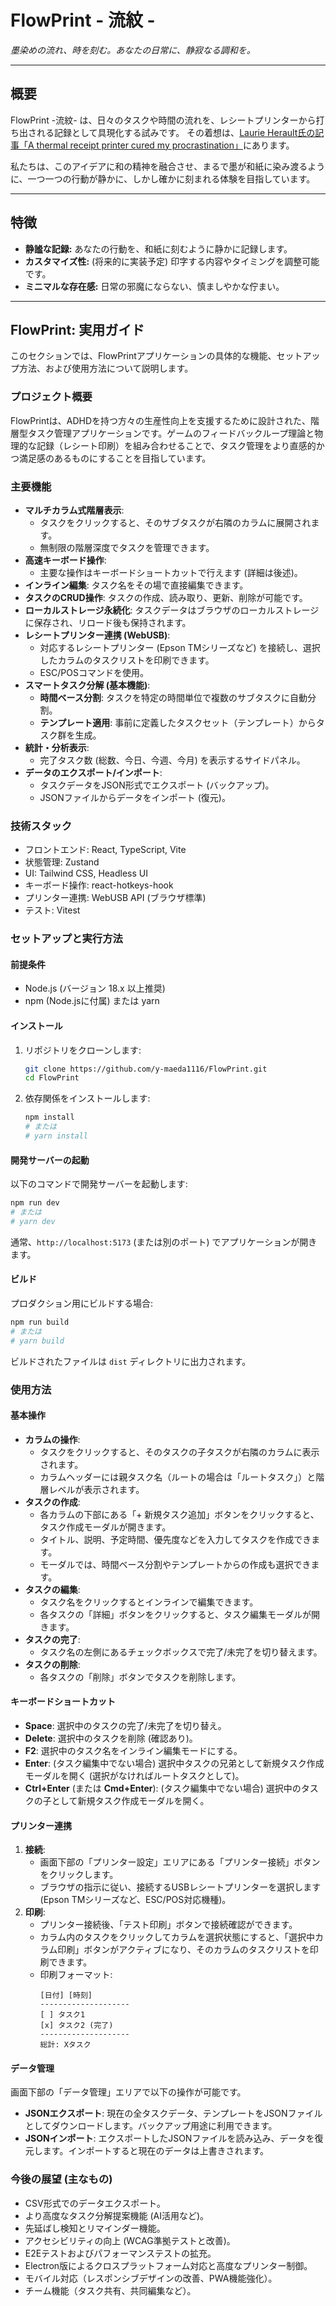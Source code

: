# FlowPrint - 流紋 -

*墨染めの流れ、時を刻む。あなたの日常に、静寂なる調和を。*

---

## 概要

FlowPrint -流紋- は、日々のタスクや時間の流れを、レシートプリンターから打ち出される記録として具現化する試みです。
その着想は、[Laurie Herault氏の記事「A thermal receipt printer cured my procrastination」](https://www.laurieherault.com/articles/a-thermal-receipt-printer-cured-my-procrastination)にあります。

私たちは、このアイデアに和の精神を融合させ、まるで墨が和紙に染み渡るように、一つ一つの行動が静かに、しかし確かに刻まれる体験を目指しています。

---

## 特徴

*   **静謐な記録:** あなたの行動を、和紙に刻むように静かに記録します。
*   **カスタマイズ性:** (将来的に実装予定) 印字する内容やタイミングを調整可能です。
*   **ミニマルな存在感:** 日常の邪魔にならない、慎ましやかな佇まい。

---

## FlowPrint: 実用ガイド

このセクションでは、FlowPrintアプリケーションの具体的な機能、セットアップ方法、および使用方法について説明します。

### プロジェクト概要

FlowPrintは、ADHDを持つ方々の生産性向上を支援するために設計された、階層型タスク管理アプリケーションです。ゲームのフィードバックループ理論と物理的な記録（レシート印刷）を組み合わせることで、タスク管理をより直感的かつ満足感のあるものにすることを目指しています。

### 主要機能

*   **マルチカラム式階層表示**:
    *   タスクをクリックすると、そのサブタスクが右隣のカラムに展開されます。
    *   無制限の階層深度でタスクを管理できます。
*   **高速キーボード操作**:
    *   主要な操作はキーボードショートカットで行えます (詳細は後述)。
*   **インライン編集**: タスク名をその場で直接編集できます。
*   **タスクのCRUD操作**: タスクの作成、読み取り、更新、削除が可能です。
*   **ローカルストレージ永続化**: タスクデータはブラウザのローカルストレージに保存され、リロード後も保持されます。
*   **レシートプリンター連携 (WebUSB)**:
    *   対応するレシートプリンター (Epson TMシリーズなど) を接続し、選択したカラムのタスクリストを印刷できます。
    *   ESC/POSコマンドを使用。
*   **スマートタスク分解 (基本機能)**:
    *   **時間ベース分割**: タスクを特定の時間単位で複数のサブタスクに自動分割。
    *   **テンプレート適用**: 事前に定義したタスクセット（テンプレート）からタスク群を生成。
*   **統計・分析表示**:
    *   完了タスク数 (総数、今日、今週、今月) を表示するサイドパネル。
*   **データのエクスポート/インポート**:
    *   タスクデータをJSON形式でエクスポート (バックアップ)。
    *   JSONファイルからデータをインポート (復元)。

### 技術スタック

*   フロントエンド: React, TypeScript, Vite
*   状態管理: Zustand
*   UI: Tailwind CSS, Headless UI
*   キーボード操作: react-hotkeys-hook
*   プリンター連携: WebUSB API (ブラウザ標準)
*   テスト: Vitest

### セットアップと実行方法

#### 前提条件

*   Node.js (バージョン 18.x 以上推奨)
*   npm (Node.jsに付属) または yarn

#### インストール

1.  リポジトリをクローンします:
    ```bash
    git clone https://github.com/y-maeda1116/FlowPrint.git
    cd FlowPrint
    ```
2.  依存関係をインストールします:
    ```bash
    npm install
    # または
    # yarn install
    ```

#### 開発サーバーの起動

以下のコマンドで開発サーバーを起動します:
```bash
npm run dev
# または
# yarn dev
```
通常、`http://localhost:5173` (または別のポート) でアプリケーションが開きます。

#### ビルド

プロダクション用にビルドする場合:
```bash
npm run build
# または
# yarn build
```
ビルドされたファイルは `dist` ディレクトリに出力されます。

### 使用方法

#### 基本操作

*   **カラムの操作**:
    *   タスクをクリックすると、そのタスクの子タスクが右隣のカラムに表示されます。
    *   カラムヘッダーには親タスク名（ルートの場合は「ルートタスク」）と階層レベルが表示されます。
*   **タスクの作成**:
    *   各カラムの下部にある「+ 新規タスク追加」ボタンをクリックすると、タスク作成モーダルが開きます。
    *   タイトル、説明、予定時間、優先度などを入力してタスクを作成できます。
    *   モーダルでは、時間ベース分割やテンプレートからの作成も選択できます。
*   **タスクの編集**:
    *   タスク名をクリックするとインラインで編集できます。
    *   各タスクの「詳細」ボタンをクリックすると、タスク編集モーダルが開きます。
*   **タスクの完了**:
    *   タスク名の左側にあるチェックボックスで完了/未完了を切り替えます。
*   **タスクの削除**:
    *   各タスクの「削除」ボタンでタスクを削除します。

#### キーボードショートカット

*   **Space**: 選択中のタスクの完了/未完了を切り替え。
*   **Delete**: 選択中のタスクを削除 (確認あり)。
*   **F2**: 選択中のタスク名をインライン編集モードにする。
*   **Enter**: (タスク編集中でない場合) 選択中タスクの兄弟として新規タスク作成モーダルを開く (選択がなければルートタスクとして)。
*   **Ctrl+Enter** (または **Cmd+Enter**): (タスク編集中でない場合) 選択中のタスクの子として新規タスク作成モーダルを開く。

#### プリンター連携

1.  **接続**:
    *   画面下部の「プリンター設定」エリアにある「プリンター接続」ボタンをクリックします。
    *   ブラウザの指示に従い、接続するUSBレシートプリンターを選択します (Epson TMシリーズなど、ESC/POS対応機種)。
2.  **印刷**:
    *   プリンター接続後、「テスト印刷」ボタンで接続確認ができます。
    *   カラム内のタスクをクリックしてカラムを選択状態にすると、「選択中カラム印刷」ボタンがアクティブになり、そのカラムのタスクリストを印刷できます。
    *   印刷フォーマット:
        ```
        [日付] [時刻]
        --------------------
        [ ] タスク1
        [x] タスク2 (完了)
        --------------------
        総計: Xタスク
        ```

#### データ管理

画面下部の「データ管理」エリアで以下の操作が可能です。

*   **JSONエクスポート**: 現在の全タスクデータ、テンプレートをJSONファイルとしてダウンロードします。バックアップ用途に利用できます。
*   **JSONインポート**: エクスポートしたJSONファイルを読み込み、データを復元します。インポートすると現在のデータは上書きされます。

### 今後の展望 (主なもの)

*   CSV形式でのデータエクスポート。
*   より高度なタスク分解提案機能 (AI活用など)。
*   先延ばし検知とリマインダー機能。
*   アクセシビリティの向上 (WCAG準拠テストと改善)。
*   E2Eテストおよびパフォーマンステストの拡充。
*   Electron版によるクロスプラットフォーム対応と高度なプリンター制御。
*   モバイル対応（レスポンシブデザインの改善、PWA機能強化）。
*   チーム機能（タスク共有、共同編集など）。
